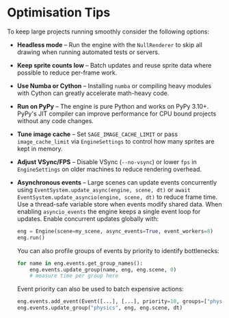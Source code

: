 # Optimisation Tips

To keep large projects running smoothly consider the following options:

- **Headless mode** – Run the engine with the `NullRenderer` to skip all drawing
  when running automated tests or servers.
- **Keep sprite counts low** – Batch updates and reuse sprite data where
  possible to reduce per-frame work.
- **Use Numba or Cython** – Installing `numba` or compiling heavy modules with
  Cython can greatly accelerate math-heavy code.
- **Run on PyPy** – The engine is pure Python and works on PyPy 3.10+. PyPy's
  JIT compiler can improve performance for CPU bound projects without any
  code changes.
- **Tune image cache** – Set `SAGE_IMAGE_CACHE_LIMIT` or pass
  ``image_cache_limit`` via `EngineSettings` to control how many sprites are
  kept in memory.
- **Adjust VSync/FPS** – Disable VSync (`--no-vsync`) or lower ``fps`` in
  ``EngineSettings`` on older machines to reduce rendering overhead.
- **Asynchronous events** – Large scenes can update events concurrently using `EventSystem.update_async(engine, scene, dt)` or `await EventSystem.update_asyncio(engine, scene, dt)`
  to reduce frame time. Use a thread-safe variable store when events modify shared data.
  When enabling ``asyncio_events`` the engine keeps a single event loop for updates.
  Enable concurrent updates globally with:

  ```python
  eng = Engine(scene=my_scene, async_events=True, event_workers=8)
  eng.run()
  ```

  You can also profile groups of events by priority to identify bottlenecks:

  ```python
  for name in eng.events.get_group_names():
      eng.events.update_group(name, eng, eng.scene, 0)
      # measure time per group here
  ```
  Event priority can also be used to batch expensive actions:

  ```python
  eng.events.add_event(Event([...], [...], priority=10, groups=["physics"]))
  eng.events.update_group("physics", eng, eng.scene, dt)
  ```

